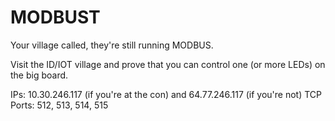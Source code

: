 # MODBUST

Your village called, they're still running MODBUS.

Visit the ID/IOT village and prove that you can control one (or more LEDs) on the big board.

IPs: 10.30.246.117 (if you're at the con) and 64.77.246.117 (if you're not) TCP Ports: 512, 513, 514, 515